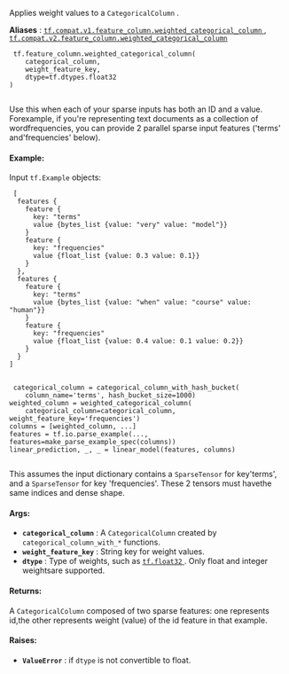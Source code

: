 Applies weight values to a  `CategoricalColumn` .

**Aliases** : [ `tf.compat.v1.feature_column.weighted_categorical_column` ](/api_docs/python/tf/feature_column/weighted_categorical_column), [ `tf.compat.v2.feature_column.weighted_categorical_column` ](/api_docs/python/tf/feature_column/weighted_categorical_column)

```
 tf.feature_column.weighted_categorical_column(
    categorical_column,
    weight_feature_key,
    dtype=tf.dtypes.float32
)
 
```

Use this when each of your sparse inputs has both an ID and a value. Forexample, if you're representing text documents as a collection of wordfrequencies, you can provide 2 parallel sparse input features ('terms' and'frequencies' below).

#### Example:
Input  `tf.Example`  objects:

```
 [
  features {
    feature {
      key: "terms"
      value {bytes_list {value: "very" value: "model"}}
    }
    feature {
      key: "frequencies"
      value {float_list {value: 0.3 value: 0.1}}
    }
  },
  features {
    feature {
      key: "terms"
      value {bytes_list {value: "when" value: "course" value: "human"}}
    }
    feature {
      key: "frequencies"
      value {float_list {value: 0.4 value: 0.1 value: 0.2}}
    }
  }
]
 
```

```
 categorical_column = categorical_column_with_hash_bucket(
    column_name='terms', hash_bucket_size=1000)
weighted_column = weighted_categorical_column(
    categorical_column=categorical_column, weight_feature_key='frequencies')
columns = [weighted_column, ...]
features = tf.io.parse_example(..., features=make_parse_example_spec(columns))
linear_prediction, _, _ = linear_model(features, columns)
 
```

This assumes the input dictionary contains a  `SparseTensor`  for key'terms', and a  `SparseTensor`  for key 'frequencies'. These 2 tensors must havethe same indices and dense shape.

#### Args:
- **`categorical_column`** : A  `CategoricalColumn`  created by `categorical_column_with_*`  functions.
- **`weight_feature_key`** : String key for weight values.
- **`dtype`** : Type of weights, such as [ `tf.float32` ](https://tensorflow.google.cn/api_docs/python/tf#float32). Only float and integer weightsare supported.


#### Returns:
A  `CategoricalColumn`  composed of two sparse features: one represents id,the other represents weight (value) of the id feature in that example.

#### Raises:
- **`ValueError`** : if  `dtype`  is not convertible to float.

